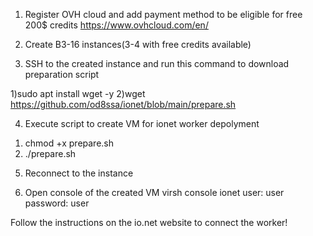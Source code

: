 1. Register OVH cloud and add payment method to be eligible for free 200$ credits
https://www.ovhcloud.com/en/

2. Create B3-16 instances(3-4 with free credits available)

3. SSH to the created instance and run this command to download preparation script

1)sudo apt install wget -y
2)wget https://github.com/od8ssa/ionet/blob/main/prepare.sh

4. Execute script to create VM for ionet worker depolyment

1) chmod +x prepare.sh
2) ./prepare.sh

5. Reconnect to the instance

6. Open console of the created VM
virsh console ionet
user: user
password: user

Follow the instructions on the io.net website to connect the worker!
